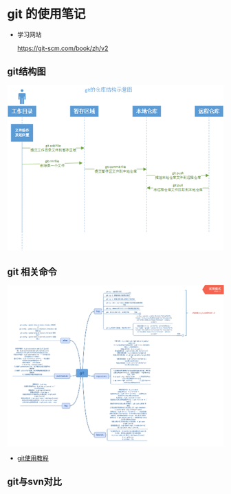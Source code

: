 # git 的使用笔记

- 学习网站

    https://git-scm.com/book/zh/v2

## git结构图

![git的各个存储位置图](../../Picture/git%E7%9A%84%E5%90%84%E4%B8%AA%E5%AD%98%E5%82%A8%E4%BD%8D%E7%BD%AE%E5%9B%BE.png)

## git 相关命令

![git命令](../../Picture/git%E5%91%BD%E4%BB%A4.png)



- [git使用教程](https://github.com/firstcontributions/first-contributions/blob/master/README.md)

## git与svn对比



